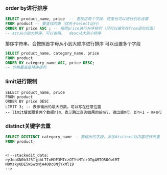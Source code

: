 ### order by进行排序
```sql
SELECT product_name, price  -- 查找这两个字段，这里也可以进行别名设置
FROM product -- 要查找的表（优先于select运行）
ORDER BY price ASC ; -- 按照price进行升序排列（只可以编写在from语句后面）
-- asc从小到大排序，可以省略，  desc从大到小排序
```
排序字符串，会按照首字母从小到大顺序进行排序
可以设置多个字段
```sql
SELECT product_name, category_name, price
FROM product
ORDER BY category_name ASC, price DESC;
-- 价格最高是降序排列
```

### limit进行限制
```
SELECT product_name, price
FROM product
ORDER BY price DESC
LIMIT 3; -- 表示输出的最大行数，可以写在任意位置
-- limit后面跟着两个数据n|m，表示跳过查询结果的前n行，输出后m行，即n+1 - m+n行
```

### distinct关键字去重
```sql
SELECT DISTINCT category_name -- 要输出的字段，添加distinct对内容进行去重
FROM product;
```


```

<!--stackedit_data:
eyJoaXN0b3J5IjpbLTIxMDE3MTczOTYsMTczOTg4MTQ5OCwtMT
M0MzkyODE5NSwtMjA4ODc0NjYxMl19
-->